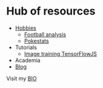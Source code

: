 # Hub of resources

- [Hobbies](./#)
  - [Football analysis](https://rgalindor.github.io/football-international/)
  - [Pokestats](https://rgalindor.github.io/pokestats/)
- Tutorials
  - [Image training TensorFlowJS](https://rgalindor.github.io/transferencia-de-conocimiento)
- Academia
- [Blog](./posts/)

Visit my [BIO](https://rgalindor.github.io)
